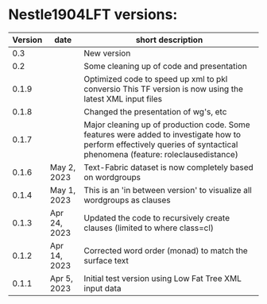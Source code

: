 # Nestle1904LFT versions:

Version | date | short description
--- | --- | ---
0.3  || New version
0.2  || Some cleaning up of code and presentation
0.1.9 || Optimized code to speed up xml to pkl conversio This TF version is now using the latest XML input files
0.1.8 | | Changed the presentation of wg's, etc
0.1.7 | | Major cleaning up of production code. Some features were added to investigate how to perform effectively queries of syntactical phenomena (feature: roleclausedistance)
0.1.6 | May 2, 2023 | Text-Fabric dataset is now completely based on wordgroups
0.1.4 | May 1, 2023 | This is an 'in between version' to visualize all wordgroups as clauses
0.1.3 | Apr 24, 2023 | Updated the code to recursively create clauses (limited to where class=cl)
0.1.2 | Apr 14, 2023 | Corrected word order (monad) to match the surface text
0.1.1 | Apr 5, 2023 | Initial test version using Low Fat Tree XML input data


















